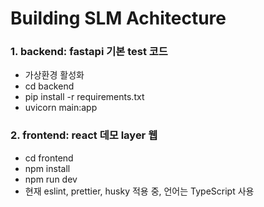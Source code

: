 # Building SLM Achitecture

### 1. backend: fastapi 기본 test 코드

- 가상환경 활성화
- cd backend
- pip install -r requirements.txt
- uvicorn main:app

### 2. frontend: react 데모 layer 웹

- cd frontend
- npm install
- npm run dev
- 현재 eslint, prettier, husky 적용 중, 언어는 TypeScript 사용
